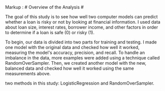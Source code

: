 Markup :  # Overview of the Analysis # 

The goal of this study is to see how well two computer models can predict whether a loan is risky or not by looking at financial information. I used data about loan size, interest rates, borrower income, and other factors in order to determine if a loan is safe (0) or risky (1).

To begin, our data is divided into two parts for training and testing. I made one model with the original data and checked how well it worked, measuring the model's accuracy, precision, and recall. To handle an imbalance in the data, more examples were added using a technique called RandomOverSampler. Then, we created another model with the new, balanced data and checked how well it worked using the same measurements above.

 two methods in this study: LogisticRegression and RandomOverSampler.
